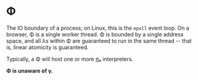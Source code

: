 # Φ
The IO boundary of a process; on Linux, this is the `epoll` event loop. On a browser, Φ is a single worker thread. Φ is bounded by a single address space, and all λs within Φ are guaranteed to run in the same thread -- that is, linear atomicity is guaranteed.

Typically, a Φ will host one or more [π₀](pi0.md) interpreters.

**Φ is unaware of γ.**

